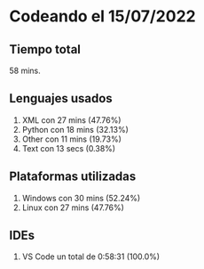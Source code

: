 # Codeando el 15/07/2022

## Tiempo total
58 mins.

## Lenguajes usados
1. XML con 27 mins (47.76%)
1. Python con 18 mins (32.13%)
1. Other con 11 mins (19.73%)
1. Text con 13 secs (0.38%)

## Plataformas utilizadas
1. Windows con 30 mins (52.24%)
1. Linux con 27 mins (47.76%)

## IDEs
1. VS Code un total de 0:58:31 (100.0%)
